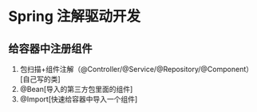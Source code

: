 # Spring 注解驱动开发

## 给容器中注册组件
1. 包扫描+组件注解（@Controller/@Service/@Repository/@Component）[自己写的类]
2. @Bean[导入的第三方包里面的组件]
3. @Import[快速给容器中导入一个组件]